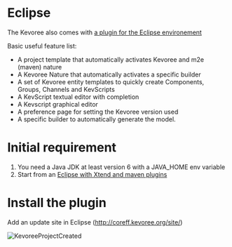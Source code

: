# Eclipse

The Kevoree also comes with [a plugin for the Eclipse environement](https://github.com/kevoree/kevoree-eclipse-plugin)

Basic useful feature list:

 * A project template that automatically activates Kevoree and m2e (maven) nature
 * A Kevoree Nature that automatically activates a specific builder
 * A set of Kevoree entity templates to quickly create Components, Groups, Channels and KevScripts
 * A KevScript textual editor with completion
 * A Kevscript graphical editor
 * A preference page for setting the Kevoree version used
 * A specific builder to automatically generate the model.

# Initial requirement

1. You need a Java JDK at least version 6 with a JAVA_HOME env variable
2. Start from an [Eclipse with Xtend and maven plugins](https://www.eclipse.org/xtend/download.html)

# Install the plugin

 Add an update site in Eclipse (http://coreff.kevoree.org/site/)

![KevoreeProjectCreated](https://raw.github.com/kevoree/kevoree-eclipse-plugin/master/KevoreeEclipseUpdateSite/web/KevoreeInstallPlugin.png)
